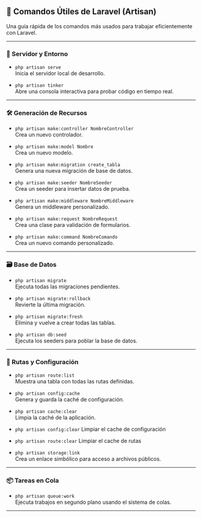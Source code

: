 ## 🧰 Comandos Útiles de Laravel (Artisan)

Una guía rápida de los comandos más usados para trabajar eficientemente con Laravel.

---

### 🚀 Servidor y Entorno

- `php artisan serve`  
  Inicia el servidor local de desarrollo.

- `php artisan tinker`  
  Abre una consola interactiva para probar código en tiempo real.

---

### 🛠️ Generación de Recursos

- `php artisan make:controller NombreController`  
  Crea un nuevo controlador.

- `php artisan make:model Nombre`  
  Crea un nuevo modelo.

- `php artisan make:migration create_tabla`  
  Genera una nueva migración de base de datos.

- `php artisan make:seeder NombreSeeder`  
  Crea un seeder para insertar datos de prueba.

- `php artisan make:middleware NombreMiddleware`  
  Genera un middleware personalizado.

- `php artisan make:request NombreRequest`  
  Crea una clase para validación de formularios.

- `php artisan make:command NombreComando`  
  Crea un nuevo comando personalizado.

---

### 🗃️ Base de Datos

- `php artisan migrate`  
  Ejecuta todas las migraciones pendientes.

- `php artisan migrate:rollback`  
  Revierte la última migración.

- `php artisan migrate:fresh`  
  Elimina y vuelve a crear todas las tablas.

- `php artisan db:seed`  
  Ejecuta los seeders para poblar la base de datos.

---

### 🧩 Rutas y Configuración

- `php artisan route:list`  
  Muestra una tabla con todas las rutas definidas.

- `php artisan config:cache`  
  Genera y guarda la caché de configuración.

- `php artisan cache:clear`  
  Limpia la caché de la aplicación.

- `php artisan config:clear`
  Limpiar el cache de configuración

- `php artisan route:clear`
  Limpiar el cache de rutas

- `php artisan storage:link`  
  Crea un enlace simbólico para acceso a archivos públicos.

---

### 📦 Tareas en Cola

- `php artisan queue:work`  
  Ejecuta trabajos en segundo plano usando el sistema de colas.

---
